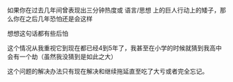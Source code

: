 如果你在过去几年间曾表现出三分钟热度或 语言/思想 上的巨人行动上的矮子，那么你在之后几年恐怕还是会这样

想想这句话都有些后怕

这个情况从我重视它到现在都已经4到5年了，我甚至在小学的时候就猜到我高中会有一个劫（虽然我没猜到是如此之大）

  

这个问题的解决办法只有现在解决和继续拖延直至吃了大亏或者完全忘记。